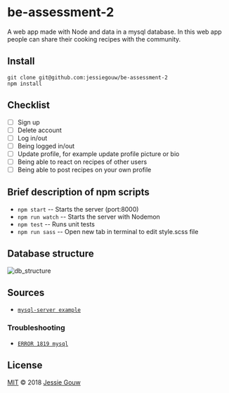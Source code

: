 # be-assessment-2
A web app made with Node and data in a mysql database.
In this web app people can share their cooking recipes with the community.

## Install
```shell
git clone git@github.com:jessiegouw/be-assessment-2
npm install
```

## Checklist
- [ ] Sign up
- [ ] Delete account
- [ ] Log in/out
- [ ] Being logged in/out
- [ ] Update profile, for example update profile picture or bio
- [ ] Being able to react on recipes of other users
- [ ] Being able to post recipes on your own profile

## Brief description of npm scripts
* `npm start` -- Starts the server (port:8000)
* `npm run watch` -- Starts the server with Nodemon
* `npm test` -- Runs unit tests
* `npm run sass` -- Open new tab in terminal to edit style.scss file

## Database structure
![db_structure](https://github.com/jessiegouw/be-assessment-2/blob/master/dbstructure.png)

## Sources
* [`mysql-server example`](https://github.com/cmda-be/course-17-18/tree/master/examples/mysql-server)

### Troubleshooting
* [`ERROR 1819 mysql`](https://www.youtube.com/watch?v=XGHZRC94-_M&feature=youtu.be)

## License
[MIT](https://github.com/jessiegouw/package/blob/master/LICENSE) © 2018 [Jessie Gouw](https://github.com/jessiegouw)
